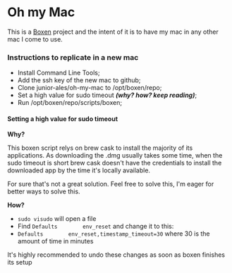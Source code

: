 # Oh my Mac

This is a [Boxen](http://boxen.github.com/) project and the intent of it is to have my mac in any other mac I come to use.

### Instructions to replicate in a new mac

*  Install Command Line Tools;
*  Add the ssh key of the new mac to github;
*  Clone junior-ales/oh-my-mac to /opt/boxen/repo;
*  Set a high value for sudo timeout ___(why? how? keep reading)___;
*  Run /opt/boxen/repo/scripts/boxen;


#### Setting a high value for sudo timeout

__Why?__

This boxen script relys on brew cask to install the majority of its applications. As downloading the .dmg usually takes some time, when the sudo timeout is short brew cask doesn't have the credentials to install the downloaded app by the time it's locally available.

For sure that's not a great solution. Feel free to solve this, I'm eager for better ways to solve this.

__How?__

*  `sudo visudo` will open a file
*  Find `Defaults        env_reset` and change it to this:
*  `Defaults        env_reset,timestamp_timeout=30` where 30 is the amount of time in minutes

It's highly recommended to undo these changes as soon as boxen finishes its setup



